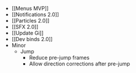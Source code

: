 - [[Menus MVP]]
- [[Notifications 2.0]]
- [[Particles 2.0]]
- [[SFX 2.0]]
- [[Update Gi]]
- [[Dev binds 2.0]]
- Minor
	- Jump
		- Reduce pre-jump frames
		- Allow direction corrections after pre-jump